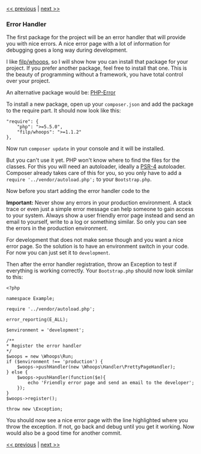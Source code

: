 [<< previous](2-composer.md) | [next >>](4-http.md)

### Error Handler

The first package for the project will be an error handler that will provide you with nice errors. A nice error page with a lot of information for debugging goes a long way during development.

I like [filp/whoops](https://github.com/filp/whoops), so I will show how you can install that package for your project. If you prefer another package, feel free to install that one. This is the beauty of programming without a framework, you have total control over your project.

An alternative package would be: [PHP-Error](https://github.com/JosephLenton/PHP-Error)

To install a new package, open up your `composer.json` and add the package to the require part. It should now look like this:

```
"require": {
    "php": ">=5.5.0",
    "filp/whoops": ">=1.1.2"
},
```

Now run `composer update` in your console and it will be installed.

But you can't use it yet. PHP won't know where to find the files for the classes. For this you will need an autoloader, ideally a [PSR-4](http://www.php-fig.org/psr/psr-4/) autoloader. Composer already takes care of this for you, so you only have to add a `require '../vendor/autoload.php';` to your `Bootstrap.php`.

Now before you start adding the error handler code to the

**Important:** Never show any errors in your production environment. A stack trace or even just a simple error message can help someone to gain access to your system. Always show a user friendly error page instead and send an email to yourself, write to a log or something similar. So only you can see the errors in the production environment.

For development that does not make sense though and you want a nice error page. So the solution is to have an environment switch in your code. For now you can just set it to `development`.

Then after the error handler registration, throw an Exception to test if everything is working correctly. Your `Bootstrap.php` should now look similar to this:

```
<?php

namespace Example;

require '../vendor/autoload.php';

error_reporting(E_ALL);

$environment = 'development';

/**
* Register the error handler
*/
$woops = new \Whoops\Run;
if ($environment !== 'production') {
    $woops->pushHandler(new \Whoops\Handler\PrettyPageHandler);
} else {
    $woops->pushHandler(function($e){
        echo 'Friendly error page and send an email to the developer';
    });
}
$woops->register();

throw new \Exception;

```

You should now see a nice error page with the line highlighted where you throw the exception. If not, go back and debug until you get it working. Now would also be a good time for another commit.

[<< previous](2-composer.md) | [next >>](4-http.md)

